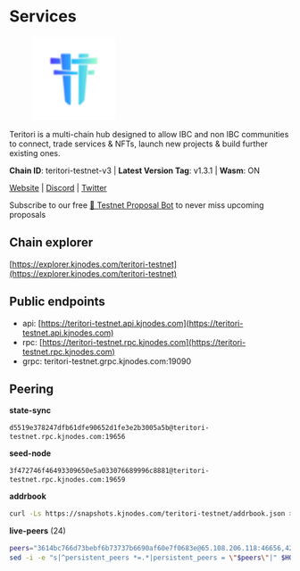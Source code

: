 # Services

<figure><img src="https://raw.githubusercontent.com/kj89/cosmos-images/main/logos/teritori.png" width="150" alt=""><figcaption></figcaption></figure>

Teritori is a multi-chain hub designed to allow IBC and non IBC communities  to connect, trade services & NFTs, launch new projects & build further existing ones.

**Chain ID**: teritori-testnet-v3 | **Latest Version Tag**: v1.3.1 | **Wasm**: ON

[Website](https://teritori.com) | [Discord](https://discord.gg/teritori) | [Twitter](https://twitter.com/TeritoriNetwork)



Subscribe to our free [🤖 Testnet Proposal Bot](https://t.me/kjnodes_testnet_proposal_bot) to never miss upcoming proposals


## Chain explorer
[https://explorer.kjnodes.com/teritori-testnet](https://explorer.kjnodes.com/teritori-testnet)

## Public endpoints

* api: [https://teritori-testnet.api.kjnodes.com](https://teritori-testnet.api.kjnodes.com)
* rpc: [https://teritori-testnet.rpc.kjnodes.com](https://teritori-testnet.rpc.kjnodes.com)
* grpc: teritori-testnet.grpc.kjnodes.com:19090

## Peering

**state-sync**

```text
d5519e378247dfb61dfe90652d1fe3e2b3005a5b@teritori-testnet.rpc.kjnodes.com:19656
```

**seed-node**

```text
3f472746f46493309650e5a033076689996c8881@teritori-testnet.rpc.kjnodes.com:19659
```

**addrbook**
```bash
curl -Ls https://snapshots.kjnodes.com/teritori-testnet/addrbook.json > $HOME/.teritorid/config/addrbook.json
```

**live-peers** (24)
```bash
peers="3614bc766d73bebf6b73737b6690af60e7f0683e@65.108.206.118:46656,427f9547e1e2f2b62b269dc4d32efa6d946e9746@65.21.200.54:32656,303666c503cd27161529692de701f5b2d3a2f043@65.109.23.114:15956,4ebfdac0d496be2407c02202e5ad6f226a11b37a@65.21.134.202:26736,d5519e378247dfb61dfe90652d1fe3e2b3005a5b@65.109.68.190:19656,07d196ccefcadc548c6cd06cfea425f1544b1495@213.239.217.52:41656,b6640a6b6062be34a0b5eedb0524c320f31959ef@65.108.234.26:28656,c195935295e3429dbd50f155b9a3540b02cbc4d3@65.109.92.240:26656,d8790255160b4387d39134019a98cba2906f93cf@95.217.229.18:19656,b33ebb4672f929dddde1365c9678a39abfd881fb@54.202.144.51:26656,ec0c58dbfe67a12ea16951134e29a6566ac05add@185.217.125.98:26656,b9bd31a2a68a09d324a9deaf41144ff6d0dbe260@65.108.192.123:15656,a97eb7a4f3d857f1ff82265d2905fc0762a6bfd4@135.125.5.31:54256,15dd94f68c450da2c3b7c60b6364e3dce6f0cbf2@185.193.66.68:26641,c56b132be41b247c9f8fa1f2addaca57f9946e29@75.119.159.159:44656,3b539b6cff93fb3631d0a600a56ade3c6ca6bea3@162.19.236.64:26656,5ae1012f9b0f4672d8152de903d115dd2f1a3ee3@65.21.170.3:27656,bf100c1b6b44a6e96ab5691f3023cec3c27747fd@144.126.142.78:46656,e1b331c1f3cba509960c65d6c6bc9b49532bcbaa@65.109.85.170:27656,31413c99357d0cfc48a46767ade171db2ea0205e@135.181.138.160:46656,6bc9f80a5123d62c23aadb7b5d68b740a794b0c6@207.180.194.156:36656,c9dbed7dced2ac0fa86eb51949fc7beefc56db95@116.202.227.117:19656,96228fd71a7445e5cfe7aaefd5992c612fd086db@142.132.132.184:26656,a2785cabecc10f591d9e8c396c8e162e95a206ec@65.108.226.183:15956"
sed -i -e "s|^persistent_peers *=.*|persistent_peers = \"$peers\"|" $HOME/.teritorid/config/config.toml
```
